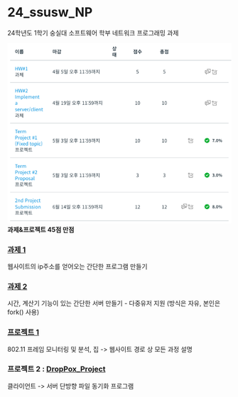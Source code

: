 # 24_ssusw_NP
24학년도 1학기 숭실대 소프트웨어 학부 네트워크 프로그래밍 과제

![nice](https://raw.githubusercontent.com/kitsune03k/24_ssusw_NP/main/nice.png)\
**과제&프로젝트 45점 만점**

### [과제 1](https://github.com/kitsune03k/24_ssusw_NP/tree/main/hw1)
웹사이트의 ip주소를 얻어오는 간단한 프로그램 만들기

### [과제 2](https://github.com/kitsune03k/24_ssusw_NP/tree/main/hw2)
시간, 계산기 기능이 있는 간단한 서버 만들기 - 다중유저 지원 (방식은 자유, 본인은 fork() 사용)

### [프로젝트 1](https://github.com/kitsune03k/24_ssusw_NP/tree/main/pj1)
802.11 프레임 모니터링 및 분석, 집 -> 웹사이트 경로 상 모든 과정 설명

### 프로젝트 2 : [DropPox_Project](https://github.com/kitsune03k/DropPox_Project)
클라이언트 -> 서버 단방향 파일 동기화 프로그램
